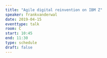 ```yaml
---
title: "Agile digital reinvention on IBM Z"
speaker: frankvanderwal
date: 2019-04-15
eventtype: talk
room: C
start: 10:45
end: 11:30
type: schedule
draft: false
---
```

